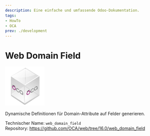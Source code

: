 ```yaml
---
description: Eine einfache und umfassende Odoo-Dokumentation.
tags:
- HowTo
- OCA
prev: ./development
---
```

# Web Domain Field
![icon_oca_app](assets/icon_oca_app.png)

Dynamische Definitionen für Domain-Attribute auf Felder generieren.

Technischer Name: `web_domain_field`\
Repository: <https://github.com/OCA/web/tree/16.0/web_domain_field>
